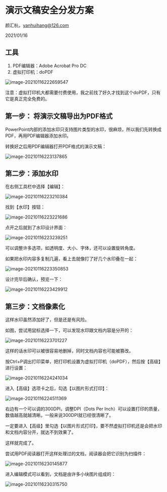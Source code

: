 # 演示文稿安全分发方案

颜汇杭，yanhuihang@126.com

2021/01/16

## 工具

1. PDF编辑器：Adobe Acrobat Pro DC
2. 虚拟打印机：doPDF

![image-20210116222659547](https://i.loli.net/2021/01/16/EYqDjcwsR7MGdez.png)

注意：虚拟打印机大都需要付费使用，我之前找了好久才找到这个doPDF，只有它是真正完全免费的。

## 第一步： 将演示文稿导出为PDF格式

PowerPoint内部的添加水印只支持图片类型的水印，很麻烦，所以我们先转换成PDF，再用PDF编辑器添加水印。

转换好之后用PDF编辑器打开PDF格式的演示文稿：

![image-20210116223137865](https://i.loli.net/2021/01/16/NzUcWVTa6wdoR5e.png)

## 第二步：添加水印

在右侧工具栏中选择【编辑】：

![image-20210116223210384](https://i.loli.net/2021/01/16/oeKEWrYXjyOAIpa.png)

 找到【水印】按钮：

![image-20210116223221686](https://i.loli.net/2021/01/16/aEnMFSXK35ryBc8.png)

点开之后就到了水印设计界面：

![image-20210116223239251](https://i.loli.net/2021/01/16/oXNKQqgn78OuvRm.png)

可以调整许多选项，如透明度、大小、字体，还可以设置旋转角度。

如果把水印内容多复制几遍，看上去就像打了好几个水印叠在一起：

![image-20210116223350853](https://i.loli.net/2021/01/16/euxMJZH4AjpmCOV.png)

设计完毕后确认，预览一下：

![image-20210116223429912](https://i.loli.net/2021/01/16/9Lqkydwluc8t51f.png)

## 第三步：文档像素化

这样水印虽然添加好了，但是还是有风险。

如图，尝试用鼠标选择一下，可以发现水印跟文档内容是分开的：

![image-20210116223701227](https://i.loli.net/2021/01/16/wtTCGZapXRYEJO1.png)

这样的话水印可以被很容易地删掉，同时文档内容也可能被篡改。

按Ctrl+P调出打印菜单，把打印机设置为虚拟打印机（doPDF），然后按【高级】进行设置：

![image-20210116224241034](https://i.loli.net/2021/01/16/W3O1xupytLrAMbK.png)

进入【高级】选项卡之后，勾选【以图片形式打印】：

![image-20210116224511369](https://i.loli.net/2021/01/16/xdFzLcVw6Jhil5S.png)

右边有一个可以调的300DPI，调整DPI（Dots Per Inch）可以设置打印的质量，数值越高就越清晰。一般来说300DPI就已经很清晰了。

一定要进入【高级】里勾选【以图片形式打印】，要不然虚拟打印机还是会把水印和文档内容分开，就达不到效果了。

这样就完成了。

尝试用PDF阅读器打开这样处理过的文档，阅读器会把它识别为扫描件：

![image-20210116230145877](https://i.loli.net/2021/01/16/cCigEusKLaoHlnz.png)

进入编辑模式可以看到，文档是由许多小块图片组成的：

![image-20210116230315750](https://i.loli.net/2021/01/16/ysM351BT9er4KCG.png)